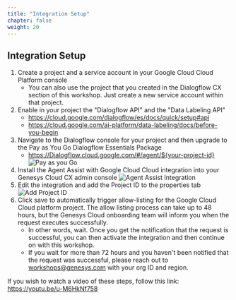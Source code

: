 ```yaml
---
title: "Integration Setup"
chapter: false
weight: 20
---
```


## Integration Setup
1. Create a project and a service account in your Google Cloud Cloud Platform console
    - You can also use the project that you created in the Dialogflow CX section of this workshop. Just create a new service account within that project.
2. Enable in your project the "Dialogflow API" and the "Data Labeling API"
    - https://cloud.google.com/dialogflow/es/docs/quick/setup#api
    - https://cloud.google.com/ai-platform/data-labeling/docs/before-you-begin
3. Navigate to the Dialogflow console for your project and then upgrade to the Pay as You Go Dialogflow Essentials Package
    - https://Dialogflow.cloud.google.com/#/agent/${your-project-id}
    ![Pay as you Go](/images/payAsYouGo.jpg)
4. Install the Agent Assist with Google Cloud Cloud integration into your Genesys Cloud CX admin console
![Agent Assist Integration](/images/agentAssistIntegration.jpg)
5. Edit the integration and add the Project ID to the properties tab
![Add Project ID](/images/addProjectID.jpg)
6. Click save to automatically trigger allow-listing for the Google Cloud Cloud platform project. The allow listing process can take up to 48 hours, but the Genesys Cloud onboarding team will inform you when the request executes successfully. 
    - In other words, wait. Once you get the notification that the request is successful, you can then activate the integration and then continue on with this workshop. 
    - If you wait for more than 72 hours and you haven't been notified that the request was successful, please reach out to workshops@genesys.com with your org ID and region. 


If you wish to watch a video of these steps, follow this link: https://youtu.be/u-M6HkNf758